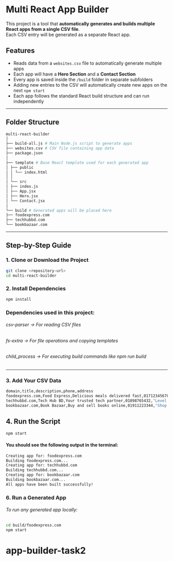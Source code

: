 # Multi React App Builder

This project is a tool that **automatically generates and builds multiple React apps from a single CSV file**.  
Each CSV entry will be generated as a separate React app.

## Features

- Reads data from a `websites.csv` file to automatically generate multiple apps
- Each app will have a **Hero Section** and a **Contact Section**
- Every app is saved inside the `/build` folder in separate subfolders
- Adding new entries to the CSV will automatically create new apps on the next `npm start`
- Each app follows the standard React build structure and can run independently

---

## Folder Structure

```bash
multi-react-builder
│
├── build-all.js # Main Node.js script to generate apps
├── websites.csv # CSV file containing app data
├── package.json
│
├── template # Base React template used for each generated app
│ ├── public
│ │ └── index.html
│ │
│ └── src
│ ├── index.js
│ ├── App.jsx
│ ├── Hero.jsx
│ └── Contact.jsx
│
└── build # Generated apps will be placed here
├── foodexpress.com
├── techhubbd.com
└── bookbazaar.com
```

---

## Step-by-Step Guide

### 1. Clone or Download the Project

```bash
git clone <repository-url>
cd multi-react-builder
```

### 2. Install Dependencies

```bash
npm install
```

### Dependencies used in this project:

###### csv-parser → For reading CSV files

###### fs-extra → For file operations and copying templates

###### child_process → For executing build commands like npm run build

---

### 3. Add Your CSV Data

```bash
domain,title,description,phone,address
foodexpress.com,Food Express,Delicious meals delivered fast,01712345678,"House 12, Road 5, Banani, Dhaka"
techhubbd.com,Tech Hub BD,Your trusted tech partner,01898765432,"Level 4, Block B, Dhanmondi, Dhaka"
bookbazaar.com,Book Bazaar,Buy and sell books online,01911223344,"Shop 22, New Market, Chittagong"
```

## 4. Run the Script

```bash
npm start
```

#### You should see the following output in the terminal:

```bash
Creating app for: foodexpress.com
Building foodexpress.com...
Creating app for: techhubbd.com
Building techhubbd.com...
Creating app for: bookbazaar.com
Building bookbazaar.com...
All apps have been built successfully!
```

### 6. Run a Generated App

###### To run any generated app locally:

```bash
cd build/foodexpress.com
npm start
```
# app-builder-task2

